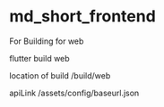 # md_short_frontend

For Building for web

flutter build web

location of build /build/web

apiLink /assets/config/baseurl.json
